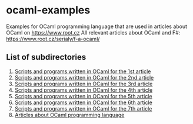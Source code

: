 # ocaml-examples

Examples for OCaml programming language that are used in articles about OCaml on https://www.root.cz
All relevant articles about OCaml and F#: https://www.root.cz/serialy/f-a-ocaml/

## List of subdirectories

1. [Scripts and programs written in OCaml for the 1st article](<article_01>)
1. [Scripts and programs written in OCaml for the 2nd article](<article_02>)
1. [Scripts and programs written in OCaml for the 3rd article](<article_03>)
1. [Scripts and programs written in OCaml for the 4th article](<article_04>)
1. [Scripts and programs written in OCaml for the 5th article](<article_05>)
1. [Scripts and programs written in OCaml for the 6th article](<article_06>)
1. [Scripts and programs written in OCaml for the 7th article](<article_07>)
1. [Articles about OCaml programming language](<articles>)
